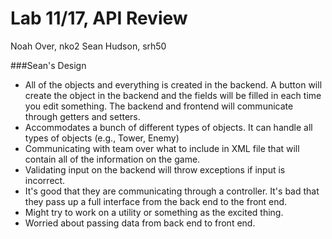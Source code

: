 Lab 11/17, API Review
=========

Noah Over, nko2
Sean Hudson, srh50

###Sean's Design
* All of the objects and everything is created in the backend. A button will create the object in the backend and the fields will be filled in each time you edit something. The backend and frontend will communicate through getters and setters. 
* Accommodates a bunch of different types of objects. It can handle all types of objects (e.g., Tower, Enemy)
* Communicating with team over what to include in XML file that will contain all of the information on the game.
* Validating input on the backend will throw exceptions if input is incorrect.
* It's good that they are communicating through a controller. It's bad that they pass up a full interface from the back end to the front end. 
* Might try to work on a utility or something as the excited thing.
* Worried about passing data from back end to front end.